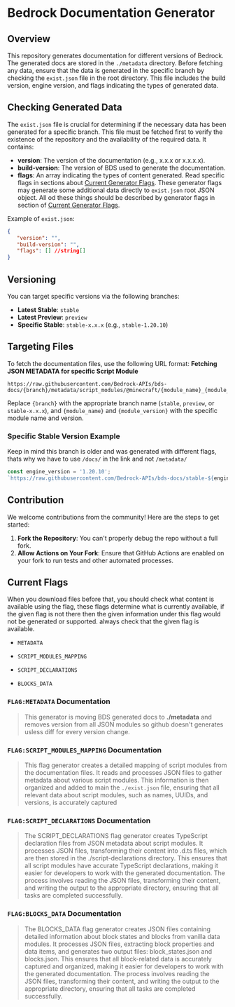 # Bedrock Documentation Generator

## Overview

This repository generates documentation for different versions of Bedrock. The generated docs are stored in the `./metadata` directory. Before fetching any data, ensure that the data is generated in the specific branch by checking the `exist.json` file in the root directory. This file includes the build version, engine version, and flags indicating the types of generated data.

## Checking Generated Data

The `exist.json` file is crucial for determining if the necessary data has been generated for a specific branch. This file must be fetched first to verify the existence of the repository and the availability of the required data. It contains:

- **version**: The version of the documentation (e.g., x.x.x or x.x.x.x).
- **build-version**: The version of BDS used to generate the documentation.
- **flags**: An array indicating the types of content generated. Read specific flags in sections about [Current Generator Flags](#current-flags). These generator flags may generate some additional data directly to `exist.json` root JSON object. All od these things should be described by generator flags in section of [Current Generator Flags](#current-flags).

Example of `exist.json`:

```json
{
   "version": "",
   "build-version": "",
   "flags": [] //string[]
}
```

## Versioning

You can target specific versions via the following branches:

- **Latest Stable**: `stable`
- **Latest Preview**: `preview`
- **Specific Stable**: `stable-x.x.x` (e.g., `stable-1.20.10`)

## Targeting Files

To fetch the documentation files, use the following URL format:
**Fetching JSON METADATA for specific Script Module**

```
https://raw.githubusercontent.com/Bedrock-APIs/bds-docs/{branch}/metadata/script_modules/@minecraft/{module_name}_{module_version}.json
```

Replace `{branch}` with the appropriate branch name (`stable`, `preview`, or `stable-x.x.x`), and `{module_name}` and `{module_version}` with the specific module name and version.

### Specific Stable Version Example

Keep in mind this branch is older and was generated with different flags, thats why we have to use `/docs/` in the link and not `/metadata/`

```js
const engine_version = '1.20.10';
`https://raw.githubusercontent.com/Bedrock-APIs/bds-docs/stable-${engine_version}/docs/script_modules/@minecraft/server_1.2.0.json`;
```

## Contribution

We welcome contributions from the community! Here are the steps to get started:

1. **Fork the Repository**: You can't properly debug the repo without a full fork.
2. **Allow Actions on Your Fork**: Ensure that GitHub Actions are enabled on your fork to run tests and other automated processes.

## Current Flags
When you download files before that, you should check what content is available using the flag, 
these flags determine what is currently available, if the given flag is not there then the given 
information under this flag would not be generated or supported. always check that the given flag is available.
 - `METADATA`
 - `SCRIPT_MODULES_MAPPING`
 - `SCRIPT_DECLARATIONS`
 - `BLOCKS_DATA`

### `FLAG:METADATA` Documentation
> This generator is moving BDS generated docs to **./metadata** and removes version from all JSON modules so github doesn't generates usless diff for every version change.
### `FLAG:SCRIPT_MODULES_MAPPING` Documentation
> This flag generator creates a detailed mapping of script modules from the documentation files. It reads and processes JSON files to gather metadata about various script modules. This information is then organized and added to main the `./exist.json` file, ensuring that all relevant data about script modules, such as names, UUIDs, and versions, is accurately captured
### `FLAG:SCRIPT_DECLARATIONS` Documentation
> The SCRIPT_DECLARATIONS flag generator creates TypeScript declaration files from JSON metadata about script modules. It processes JSON files, transforming their content into .d.ts files, which are then stored in the ./script-declarations directory. This ensures that all script modules have accurate TypeScript declarations, making it easier for developers to work with the generated documentation. The process involves reading the JSON files, transforming their content, and writing the output to the appropriate directory, ensuring that all tasks are completed successfully.
### `FLAG:BLOCKS_DATA` Documentation
> The BLOCKS_DATA flag generator creates JSON files containing detailed information about block states and blocks from vanilla data modules. It processes JSON files, extracting block properties and data items, and generates two output files: block_states.json and blocks.json. This ensures that all block-related data is accurately captured and organized, making it easier for developers to work with the generated documentation. The process involves reading the JSON files, transforming their content, and writing the output to the appropriate directory, ensuring that all tasks are completed successfully.

